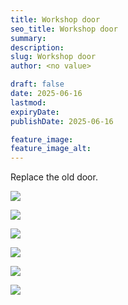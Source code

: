 ```yaml
---
title: Workshop door
seo_title: Workshop door
summary:
description:
slug: Workshop door
author: <no value>

draft: false
date: 2025-06-16
lastmod:
expiryDate:
publishDate: 2025-06-16

feature_image:
feature_image_alt:
---
```

Replace the old door.

![](/images/2336.jpeg )

![](/images/2337.jpeg )

![](/images/2339.jpeg )

![](/images/2340.jpeg )

![](/images/2342.jpeg )

![](/images/2343.jpeg )